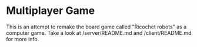 # Multiplayer Game
This is an attempt to remake the board game called "Ricochet robots" as a computer game.
Take a look at /server/README.md and /client/README.md for more info.
